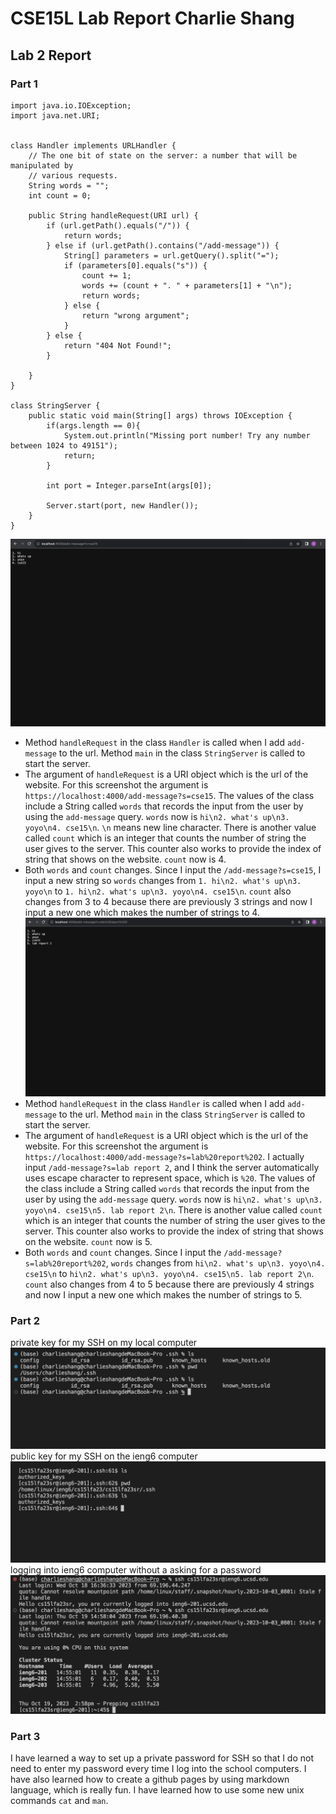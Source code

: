 # CSE15L Lab Report Charlie Shang
## Lab 2 Report
### Part 1
```
import java.io.IOException;
import java.net.URI;


class Handler implements URLHandler {
    // The one bit of state on the server: a number that will be manipulated by
    // various requests.
    String words = "";
    int count = 0;

    public String handleRequest(URI url) {
        if (url.getPath().equals("/")) {
            return words;
        } else if (url.getPath().contains("/add-message")) {
            String[] parameters = url.getQuery().split("=");
            if (parameters[0].equals("s")) {
                count += 1;
                words += (count + ". " + parameters[1] + "\n");
                return words;
            } else {
                return "wrong argument";
            }
        } else {
            return "404 Not Found!";
        }

    }
}

class StringServer {
    public static void main(String[] args) throws IOException {
        if(args.length == 0){
            System.out.println("Missing port number! Try any number between 1024 to 49151");
            return;
        }

        int port = Integer.parseInt(args[0]);

        Server.start(port, new Handler());
    }
}
```
![Image](add_message_1.png)<br />
* Method `handleRequest` in the class `Handler` is called when I add `add-message` to the url. Method `main` in the class `StringServer` is called to start the server.
* The argument of `handleRequest` is a URI object which is the url of the website. For this screenshot the argument is `https://localhost:4000/add-message?s=cse15`. The values of the class include a String called `words` that records the input from the user by using the `add-message` query. `words` now is `hi\n2. what's up\n3. yoyo\n4. cse15\n`. `\n` means new line character. There is another value called `count` which is an integer that counts the number of string the user gives to the server. This counter also works to provide the index of string that shows on the website. `count` now is 4.
* Both `words` and `count` changes. Since I input the `/add-message?s=cse15`, I input a new string so `words` changes from `1. hi\n2. what's up\n3. yoyo\n` to `1. hi\n2. what's up\n3. yoyo\n4. cse15\n`. `count` also changes from 3 to 4 because there are previously 3 strings and now I input a new one which makes the number of strings to 4.
![Image](add_message_2.png)<br />
* Method `handleRequest` in the class `Handler` is called when I add `add-message` to the url. Method `main` in the class `StringServer` is called to start the server.
* The argument of `handleRequest` is a URI object which is the url of the website. For this screenshot the argument is `https://localhost:4000/add-message?s=lab%20report%202`. I actually input `/add-message?s=lab report 2`, and I think the server automatically uses escape character to represent space, which is `%20`. The values of the class include a String called `words` that records the input from the user by using the `add-message` query. `words` now is `hi\n2. what's up\n3. yoyo\n4. cse15\n5. lab report 2\n`. There is another value called `count` which is an integer that counts the number of string the user gives to the server. This counter also works to provide the index of string that shows on the website. `count` now is 5.
* Both `words` and `count` changes. Since I input the `/add-message?s=lab%20report%202`, `words` changes from `hi\n2. what's up\n3. yoyo\n4. cse15\n` to `hi\n2. what's up\n3. yoyo\n4. cse15\n5. lab report 2\n`. `count` also changes from 4 to 5 because there are previously 4 strings and now I input a new one which makes the number of strings to 5.

### Part 2
private key for my SSH on my local computer 
![Image](private_key.png)<br />
public key for my SSH on the ieng6 computer
![Image](public_key.png)<br />
logging into ieng6 computer without a asking for a password
![Image](no_password.png)<br />

### Part 3
I have learned a way to set up a private password for SSH so that I do not need to enter my password every time I log into the school computers. I have also learned how to create a github pages by using markdown language, which is really fun. I have learned how to use some new unix commands `cat` and `man`.

